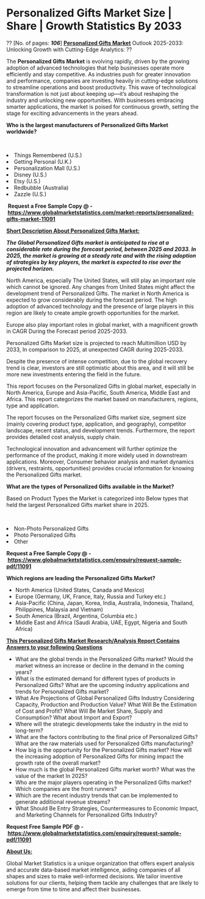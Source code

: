 <H1>Personalized Gifts Market Size | Share | Growth Statistics By 2033</H1><p>?? [No. of pages:&nbsp;<strong><em>106</em></strong>]&nbsp;<strong><a href="https://www.globalmarketstatistics.com/market-reports/personalized-gifts-market-11091">Personalized Gifts&nbsp;Market</a></strong>&nbsp;Outlook 2025-2033: Unlocking Growth with Cutting-Edge Analytics: ??</p><p>The <strong>Personalized Gifts Market</strong> is evolving rapidly, driven by the growing adoption of advanced technologies that help businesses operate more efficiently and stay competitive. As industries push for greater innovation and performance, companies are investing heavily in cutting-edge solutions to streamline operations and boost productivity. This wave of technological transformation is not just about keeping up&mdash;it&rsquo;s about reshaping the industry and unlocking new opportunities. With businesses embracing smarter applications, the market is poised for continuous growth, setting the stage for exciting advancements in the years ahead.</p><p><strong>Who is the largest manufacturers of Personalized Gifts Market worldwide?</strong></p><p>&nbsp;<li>Things Remembered (U.S.)<li> Getting Personal (U.K.)<li> Personalization Mall (U.S.)<li> Disney (U.S.)<li> Etsy (U.S.)<li> Redbubble (Australia)<li> Zazzle (U.S.)</p><p>&nbsp;<strong>Request a Free Sample Copy @ -&nbsp;<a href="https://www.globalmarketstatistics.com/market-reports/personalized-gifts-market-11091">https://www.globalmarketstatistics.com/market-reports/personalized-gifts-market-11091</a></strong></p><p><strong><u>Short Description About Personalized Gifts Market:</u></strong></p><p><strong><em>The Global Personalized Gifts market is anticipated to rise at a considerable rate during the forecast period, between 2025 and 2033. In 2025, the market is growing at a steady rate and with the rising adoption of strategies by key players, the market is expected to rise over the projected horizon.</em></strong></p><p>North America, especially The United States, will still play an important role which cannot be ignored. Any changes from United States might affect the development trend of Personalized Gifts. The market in North America is expected to grow considerably during the forecast period. The high adoption of advanced technology and the presence of large players in this region are likely to create ample growth opportunities for the market.</p><p>Europe also play important roles in global market, with a magnificent growth in CAGR During the Forecast period 2025-2033.</p><p>Personalized Gifts Market size is projected to reach Multimillion USD by 2033, In comparison to 2025, at unexpected CAGR during 2025-2033.</p><p>Despite the presence of intense competition, due to the global recovery trend is clear, investors are still optimistic about this area, and it will still be more new investments entering the field in the future.</p><p>This report focuses on the Personalized Gifts in global market, especially in North America, Europe and Asia-Pacific, South America, Middle East and Africa. This report categorizes the market based on manufacturers, regions, type and application.</p><p>The report focuses on the Personalized Gifts market size, segment size (mainly covering product type, application, and geography), competitor landscape, recent status, and development trends. Furthermore, the report provides detailed cost analysis, supply chain.</p><p>Technological innovation and advancement will further optimize the performance of the product, making it more widely used in downstream applications. Moreover, Consumer behavior analysis and market dynamics (drivers, restraints, opportunities) provides crucial information for knowing the Personalized Gifts market.</p><p><strong>What are the types of Personalized Gifts available in the Market?</strong></p><p>Based on Product Types the Market is categorized into Below types that held the largest Personalized Gifts market share in 2025.</p><p>&nbsp;<li>Non-Photo Personalized Gifts<li> Photo Personalized Gifts<li> Other&nbsp;</p><p><strong>Request a Free Sample Copy @ -&nbsp;<a href="https://www.globalmarketstatistics.com/enquiry/request-sample-pdf/11091">https://www.globalmarketstatistics.com/enquiry/request-sample-pdf/11091</a></strong></p><p><strong>Which regions are leading the Personalized Gifts Market?</strong></p><ul><li>North America (United States, Canada and Mexico)</li><li>Europe (Germany, UK, France, Italy, Russia and Turkey etc.)</li><li>Asia-Pacific (China, Japan, Korea, India, Australia, Indonesia, Thailand, Philippines, Malaysia and Vietnam)</li><li>South America (Brazil, Argentina, Columbia etc.)</li><li>Middle East and Africa (Saudi Arabia, UAE, Egypt, Nigeria and South Africa)</li></ul><p><strong><u>This Personalized Gifts Market Research/Analysis Report Contains Answers to your following Questions</u></strong></p><ul><li>What are the global trends in the Personalized Gifts market? Would the market witness an increase or decline in the demand in the coming years?</li><li>What is the estimated demand for different types of products in Personalized Gifts? What are the upcoming industry applications and trends for Personalized Gifts market?</li><li>What Are Projections of Global Personalized Gifts Industry Considering Capacity, Production and Production Value? What Will Be the Estimation of Cost and Profit? What Will Be Market Share, Supply and Consumption? What about Import and Export?</li><li>Where will the strategic developments take the industry in the mid to long-term?</li><li>What are the factors contributing to the final price of Personalized Gifts? What are the raw materials used for Personalized Gifts manufacturing?</li><li>How big is the opportunity for the Personalized Gifts market? How will the increasing adoption of Personalized Gifts for mining impact the growth rate of the overall market?</li><li>How much is the global Personalized Gifts market worth? What was the value of the market In 2025?</li><li>Who are the major players operating in the Personalized Gifts market? Which companies are the front runners?</li><li>Which are the recent industry trends that can be implemented to generate additional revenue streams?</li><li>What Should Be Entry Strategies, Countermeasures to Economic Impact, and Marketing Channels for Personalized Gifts Industry?</li></ul><p><strong>Request Free Sample PDF @ -&nbsp;<a href="https://www.globalmarketstatistics.com/enquiry/request-sample-pdf/11091">https://www.globalmarketstatistics.com/enquiry/request-sample-pdf/11091</a></strong></p><p><strong><u>About Us:</u></strong></p><p>Global Market Statistics&nbsp;is a unique organization that offers expert analysis and accurate data-based market intelligence, aiding companies of all shapes and sizes to make well-informed decisions. We tailor inventive solutions for our clients, helping them tackle any challenges that are likely to emerge from time to time and affect their businesses.</p>
